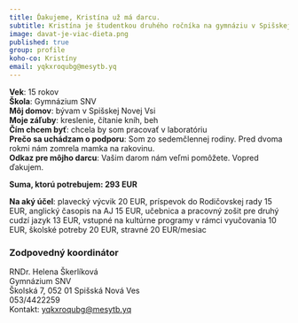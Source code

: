 ```yaml
---
title: Ďakujeme, Kristína už má darcu. 
subtitle: Kristína je študentkou druhého ročníka na gymnáziu v Spišskej Novej Vsi.  
image: davat-je-viac-dieta.png
published: true
group: profile
koho-co: Kristíny
email: yqkxroqubg@mesytb.yq
---
```

**Vek**: 15 rokov  
**Škola**: Gymnázium SNV  
**Môj domov**: bývam v Spišskej Novej Vsi  
**Moje záľuby**: kreslenie, čítanie kníh, beh  
**Čím chcem byť**: chcela by som pracovať v laboratóriu  
**Prečo sa uchádzam o podporu**: Som zo sedemčlennej rodiny. Pred dvoma rokmi nám zomrela mamka na rakovinu.  
**Odkaz pre môjho darcu**: Vašim darom nám veľmi pomôžete. Vopred ďakujem.

**Suma, ktorú potrebujem: 293 EUR** 

**Na aký účel**: plavecký výcvik 20 EUR, príspevok do Rodičovskej rady 15 EUR, anglický časopis na AJ  15 EUR, učebnica a pracovný zošit pre druhý cudzí jazyk 13 EUR,
vstupné na kultúrne programy v rámci vyučovania 10 EUR, školské potreby 20 EUR, stravné 20 EUR/mesiac

### Zodpovedný koordinátor

RNDr. Helena Škerlíková  
Gymnázium SNV  
Školská 7, 052 01 Spišská Nová Ves  
053/4422259  
Kontakt: <yqkxroqubg@mesytb.yq>  
